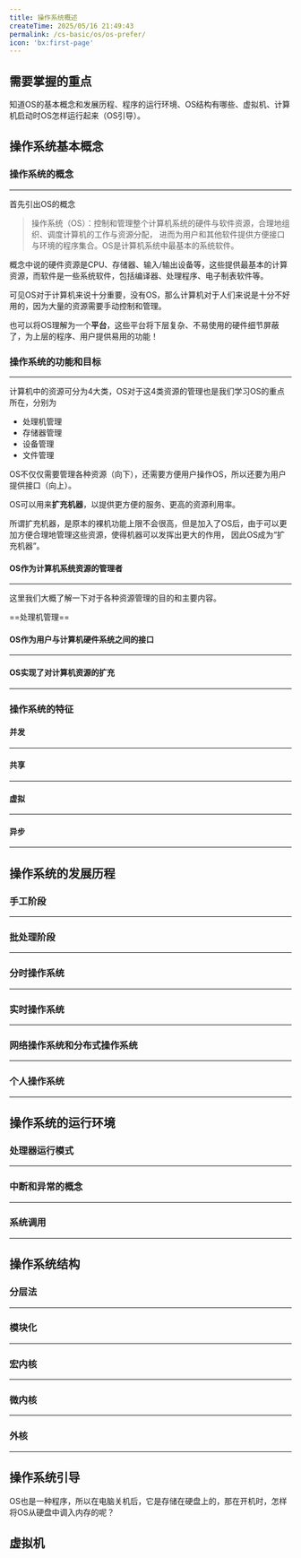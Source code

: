 ```yaml
---
title: 操作系统概述
createTime: 2025/05/16 21:49:43
permalink: /cs-basic/os/os-prefer/
icon: 'bx:first-page'
---
```

## 需要掌握的重点
知道OS的基本概念和发展历程、程序的运行环境、OS结构有哪些、虚拟机、计算机启动时OS怎样运行起来（OS引导）。

## 操作系统基本概念
### 操作系统的概念
---
首先引出OS的概念

> 操作系统（OS）：控制和管理整个计算机系统的硬件与软件资源，合理地组织、调度计算机的工作与资源分配，
> 进而为用户和其他软件提供方便接口与环境的程序集合。OS是计算机系统中最基本的系统软件。

概念中说的硬件资源是CPU、存储器、输入/输出设备等，这些提供最基本的计算资源，而软件是一些系统软件，包括编译器、处理程序、电子制表软件等。

可见OS对于计算机来说十分重要，没有OS，那么计算机对于人们来说是十分不好用的，因为大量的资源需要手动控制和管理。

也可以将OS理解为一个**平台**，这些平台将下层复杂、不易使用的硬件细节屏蔽了，为上层的程序、用户提供易用的功能！

### 操作系统的功能和目标
---
计算机中的资源可分为4大类，OS对于这4类资源的管理也是我们学习OS的重点所在，分别为

- 处理机管理
- 存储器管理
- 设备管理
- 文件管理

OS不仅仅需要管理各种资源（向下），还需要方便用户操作OS，所以还要为用户提供接口（向上）。

OS可以用来**扩充机器**，以提供更方便的服务、更高的资源利用率。

所谓扩充机器，是原本的裸机功能上限不会很高，但是加入了OS后，由于可以更加方便合理地管理这些资源，使得机器可以发挥出更大的作用，
因此OS成为“扩充机器”。

#### OS作为计算机系统资源的管理者
---
这里我们大概了解一下对于各种资源管理的目的和主要内容。

==处理机管理==



#### OS作为用户与计算机硬件系统之间的接口
---

#### OS实现了对计算机资源的扩充
---

### 操作系统的特征
#### 并发
---

#### 共享
---

#### 虚拟
---

#### 异步
---

## 操作系统的发展历程

### 手工阶段
---

### 批处理阶段
---

### 分时操作系统
---

### 实时操作系统
---

### 网络操作系统和分布式操作系统
---

### 个人操作系统
---

## 操作系统的运行环境
### 处理器运行模式
---

### 中断和异常的概念
---

### 系统调用
---

## 操作系统结构
### 分层法
---

### 模块化
---

### 宏内核
---

### 微内核
---

### 外核
---

## 操作系统引导
OS也是一种程序，所以在电脑关机后，它是存储在硬盘上的，那在开机时，怎样将OS从硬盘中调入内存的呢？



## 虚拟机

